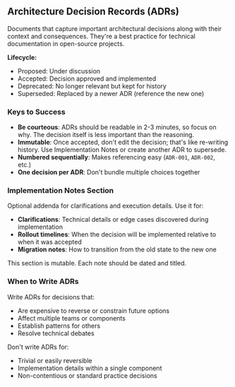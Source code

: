 ## Architecture Decision Records (ADRs)

Documents that capture important architectural decisions along with their context and consequences. They're a best practice for technical documentation in open-source projects.

**Lifecycle:**
- Proposed: Under discussion
- Accepted: Decision approved and implemented
- Deprecated: No longer relevant but kept for history
- Superseded: Replaced by a newer ADR (reference the new one)

### Keys to Success

- **Be courteous**: ADRs should be readable in 2-3 minutes, so focus on why. The decision itself is less important than the reasoning.
- **Immutable**: Once accepted, don't edit the decision; that's like re-writing history. Use Implementation Notes or create another ADR to supersede.
- **Numbered sequentially**: Makes referencing easy (`ADR-001`, `ADR-002`, etc.)
- **One decision per ADR**: Don't bundle multiple choices together

### Implementation Notes Section

Optional addenda for clarifications and execution details. Use it for:

- **Clarifications**: Technical details or edge cases discovered during implementation
- **Rollout timelines**: When the decision will be implemented relative to when it was accepted
- **Migration notes**: How to transition from the old state to the new one

This section is mutable. Each note should be dated and titled.

### When to Write ADRs

Write ADRs for decisions that:
- Are expensive to reverse or constrain future options
- Affect multiple teams or components
- Establish patterns for others
- Resolve technical debates

Don't write ADRs for:
- Trivial or easily reversible
- Implementation details within a single component
- Non-contentious or standard practice decisions
